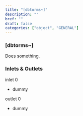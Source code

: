 ```yaml
---
title: "[dbtorms~]"
description: ""
bref: ""
draft: false
categories: ["object", "GENERAL"]
---
```


### [dbtorms~]

Does something.

### Inlets & Outlets

inlet 0

 - dummy

outlet 0

 - dummy
 
